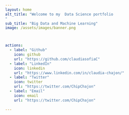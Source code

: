 ```yaml
---
layout: home
alt_title: "Welcome to my  Data Science portfolio 
"
sub_title: "Big Data and Machine Learning"
image: /assets/images/banner.png



actions:
  - label: "Github"
    icon: github
    url: "https://github.com/claudiasofiaC"
  - label: "LinkedIn"
    icon: linkedin
    url: "https://www.linkedin.com/in/claudia-chajon/"
  - label: "Twitter"
    icon: twitter
    url: "https://twitter.com/ChipChajon"
  - label: "Email"
    icon: email
    url: "https://twitter.com/ChipChajon"
  
---
```





